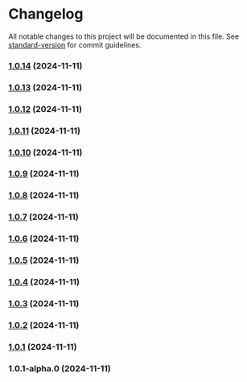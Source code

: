 # Changelog

All notable changes to this project will be documented in this file. See [standard-version](https://github.com/conventional-changelog/standard-version) for commit guidelines.

### [1.0.14](https://github.com/ohimg/ohimg-js/compare/v1.0.13...v1.0.14) (2024-11-11)

### [1.0.13](https://github.com/ohimg/ohimg-js/compare/v1.0.12...v1.0.13) (2024-11-11)

### [1.0.12](https://github.com/ohimg/ohimg-js/compare/v1.0.11...v1.0.12) (2024-11-11)

### [1.0.11](https://github.com/ohimg/ohimg-js/compare/v1.0.10...v1.0.11) (2024-11-11)

### [1.0.10](https://github.com/ohimg/ohimg-js/compare/v1.0.9...v1.0.10) (2024-11-11)

### [1.0.9](https://github.com/ohimg/ohimg-js/compare/v1.0.8...v1.0.9) (2024-11-11)

### [1.0.8](https://github.com/ohimg/ohimg-js/compare/v1.0.7...v1.0.8) (2024-11-11)

### [1.0.7](https://github.com/ohimg/ohimg-js/compare/v1.0.6...v1.0.7) (2024-11-11)

### [1.0.6](https://github.com/ohimg/ohimg-js/compare/v1.0.5...v1.0.6) (2024-11-11)

### [1.0.5](https://github.com/ohimg/ohimg-js/compare/v1.0.4...v1.0.5) (2024-11-11)

### [1.0.4](https://github.com/ohimg/ohimg-js/compare/v1.0.3...v1.0.4) (2024-11-11)

### [1.0.3](https://github.com/ohimg/ohimg-js/compare/v1.0.2...v1.0.3) (2024-11-11)

### [1.0.2](https://github.com/ohimg/ohimg-js/compare/v1.0.1...v1.0.2) (2024-11-11)

### [1.0.1](https://github.com/ohimg/ohimg-js/compare/v1.0.1-alpha.0...v1.0.1) (2024-11-11)

### 1.0.1-alpha.0 (2024-11-11)
